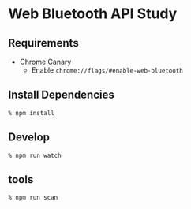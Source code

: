 # Web Bluetooth API Study

## Requirements

- Chrome Canary
  - Enable `chrome://flags/#enable-web-bluetooth`

## Install Dependencies

    % npm install


## Develop

    % npm run watch


## tools

    % npm run scan

